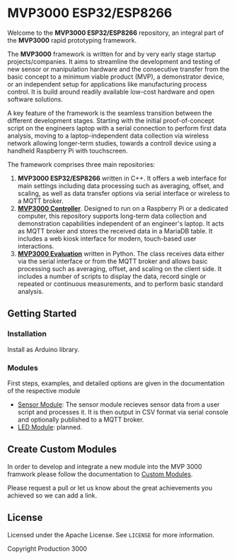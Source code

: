 # MVP3000 ESP32/ESP8266

Welcome to the **MVP3000 ESP32/ESP8266** repository, an integral part of the **MVP3000** rapid prototyping framework.

The **MVP3000** framework is written for and by very early stage startup projects/companies. It aims to streamline the development and testing of new sensor or manipulation hardware and the consecutive transfer from the basic concept to a minimum viable product (MVP), a demonstrator device, or an independent setup for applications like manufacturing process control. It is build around readily available low-cost hardware and open software solutions.

A key feature of the framework is the seamless transition between the different development stages. Starting with the initial proof-of-concept script on the engineers laptop with a serial connection to perform first data analysis, moving to a laptop-independent data collection via wireless network allowing longer-term studies, towards a controll device using a handheld Raspberry Pi with touchscreen.

The framework comprises three main repositories:
1.  **MVP3000 ESP32/ESP8266** written in C++. It offers a web interface for main settings including data processing such as averaging, offset, and scaling, as well as data transfer options via serial interface or wireless to a MQTT broker.
2.  **[MVP3000 Controller](https://github.com/Production3000/mvp3000controller)**. Designed to run on a Raspberry Pi or a dedicated computer, this repository supports long-term data collection and demonstration capabilities independent of an engineer's laptop. It acts as MQTT broker and stores the received data in a MariaDB table. It includes a web kiosk interface for modern, touch-based user interactions.
3.  **[MVP3000 Evaluation](https://github.com/Production3000/mvp3000evaluation)** written in Python. The class receives data either via the serial interface or from the MQTT broker and allows basic processing such as averaging, offset, and scaling on the client side. It includes a number of scripts to display the data, record single or repeated or continuous measurements, and to perform basic standard analysis.



## Getting Started

### Installation

Install as Arduino library.

### Modules

First steps, examples, and detailed options are given in the documentation of the respective module

 *  [Sensor Module](/doc/sensor_module.md): The sensor module recieves sensor data from a user script and processes it. It is then output in CSV format via serial console and optionally published to a MQTT broker.
 *  [LED Module](): planned.


## Create Custom Modules

In order to develop and integrate a new module into the MVP 3000 framwork please follow the documentation to [Custom Modules](/doc/custom_modules.md).

Please request a pull or let us know about the great achievements you achieved so we can add a link.


## License

Licensed under the Apache License. See `LICENSE` for more information.

Copyright Production 3000
